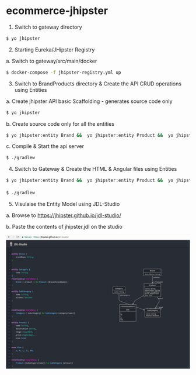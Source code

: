 # ecommerce-jhipster

1. Switch to gateway directory
```sh
$ yo jhipster
```

2. Starting Eureka/JHipster Registry

  a. Switch to gateway/src/main/docker
```sh
$ docker-compose -f jhipster-registry.yml up
```
  
3. Switch to BrandProducts directory & Create the API CRUD operations using Entities

  a. Create jhipster API basic Scaffolding - generates source code only
```sh
$ yo jhipster
```

  b. Create source code only for all the entities
```sh
$ yo jhipster:entity Brand &&  yo jhipster:entity Product &&  yo jhipster:entity Category &&  yo jhipster:entity Subcategory
```         
  c. Compile & Start the api server 
```sh
$ ./gradlew
```
4. Switch to Gateway & Create the HTML & Angular files using Entities
```sh
$ yo jhipster:entity Brand &&  yo jhipster:entity Product &&  yo jhipster:entity Category &&  yo jhipster:entity Subcategory
  
$ ./gradlew
``` 
  
5. Visulaise the Entity Model using JDL-Studio 

  a. Browse to https://jhipster.github.io/jdl-studio/
  
  b. Paste the contents of jhipster.jdl on the studio
  
  [![mutt dark](https://github.com/adhulappanavar/ecommerce-jhipster/blob/master/JhipsterJDLStudioEntityDiagram4Ecomm.png)](https://github.com/adhulappanavar/ecommerce-jhipster/blob/master/JhipsterJDLStudioEntityDiagram4Ecomm.png)
  
